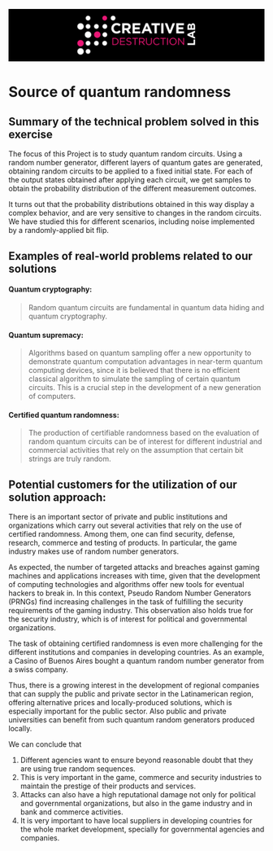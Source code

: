 ![CDL 2020 Cohort Project](../figures/CDL_logo.jpg)

# Source of quantum randomness

## Summary of the technical problem solved in this exercise
The focus of this Project is to study quantum random circuits. Using a random number generator, different layers of quantum gates are generated, obtaining random circuits to be applied to a fixed initial state. For each of the output states obtained after applying each circuit, we get samples to obtain the probability distribution of the different measurement outcomes.

It turns out that the probability distributions obtained in this way display a complex behavior, and are very sensitive to changes in the random circuits. We have studied this for different scenarios, including noise implemented by a randomly-applied bit flip.

## Examples of real-world problems related to our solutions

#### Quantum cryptography:
  >Random quantum circuits are fundamental in quantum data hiding and quantum cryptography.
  
#### Quantum supremacy:
  >Algorithms based on quantum sampling offer a new opportunity to demonstrate quantum computation advantages in near-term quantum computing devices, since it is believed that there is no efficient classical algorithm to simulate the sampling of certain quantum circuits. This is a crucial step in the development of a new generation of computers. 
  
#### Certified quantum randomness:

>The production of certifiable randomness based on the evaluation of random quantum circuits can be of interest for different industrial and commercial activities that rely on the assumption that certain bit strings are truly random.
 

## Potential customers for the utilization of our solution approach:
There is an important sector of private and public institutions and organizations which carry out several activities that rely on the use of certified randomness. Among them, one can find security, defense, research, commerce and testing of products. In particular, the game industry makes use of random number generators.

As expected, the number of targeted attacks and breaches against gaming machines and applications increases with time, given that the development of computing technologies and algorithms offer new tools for eventual hackers to break in. In this context, Pseudo Random Number Generators (PRNGs) find increasing challenges in the task of fulfilling the security requirements of the gaming industry. This observation also holds true for the security industry, which is of interest for political and governmental organizations.

The task of obtaining certified randomness is even more challenging for the different institutions and companies in developing countries. As an example, a Casino of Buenos Aires bought a quantum random number generator from a swiss company.

Thus, there is a growing interest in the development of regional companies that can supply the public and private sector in the Latinamerican region, offering alternative prices and locally-produced solutions, which is especially important for the public sector. Also public and private universities can benefit from such quantum random generators produced locally.

We can conclude that
1) Different agencies want to ensure beyond reasonable doubt that they are using true random sequences.
2) This is very important in the game, commerce and security industries to maintain the prestige of their products and services.
3) Attacks can also have a high reputational damage not only for political and governmental organizations, but also in the game industry and in bank and commerce activities.
4) It is very important to have local suppliers in developing countries for the whole market development, specially for governmental agencies and companies.


